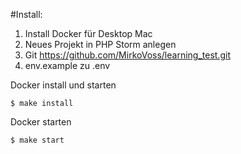 
#Install:
1. Install Docker für Desktop Mac
2. Neues Projekt in PHP Storm anlegen
3. Git https://github.com/MirkoVoss/learning_test.git
4. env.example zu .env

Docker install und starten
```
$ make install
```

Docker starten
```
$ make start
```



